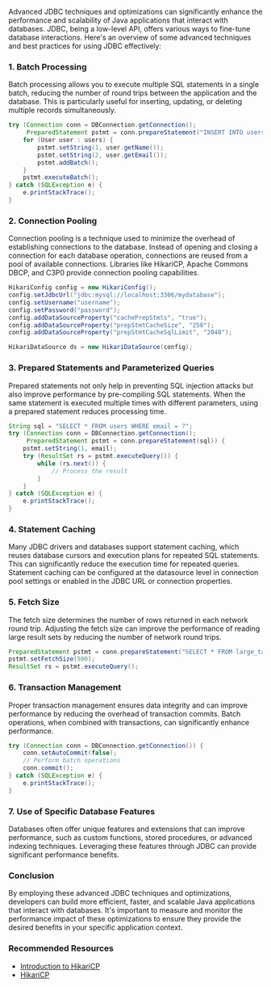 Advanced JDBC techniques and optimizations can significantly enhance the performance and scalability of Java 
applications that interact with databases. JDBC, being a low-level API, offers various ways to fine-tune database 
interactions. Here's an overview of some advanced techniques and best practices for using JDBC effectively:

### 1. Batch Processing
Batch processing allows you to execute multiple SQL statements in a single batch, reducing the number of round trips 
between the application and the database. This is particularly useful for inserting, updating, or deleting multiple 
records simultaneously.

```java
try (Connection conn = DBConnection.getConnection();
     PreparedStatement pstmt = conn.prepareStatement("INSERT INTO users (name, email) VALUES (?, ?)")) {
    for (User user : users) {
        pstmt.setString(1, user.getName());
        pstmt.setString(2, user.getEmail());
        pstmt.addBatch();
    }
    pstmt.executeBatch();
} catch (SQLException e) {
    e.printStackTrace();
}
```

### 2. Connection Pooling
Connection pooling is a technique used to minimize the overhead of establishing connections to the database. 
Instead of opening and closing a connection for each database operation, connections are reused from a pool of 
available connections. Libraries like HikariCP, Apache Commons DBCP, and C3P0 provide connection pooling capabilities.

```java
HikariConfig config = new HikariConfig();
config.setJdbcUrl("jdbc:mysql://localhost:3306/mydatabase");
config.setUsername("username");
config.setPassword("password");
config.addDataSourceProperty("cachePrepStmts", "true");
config.addDataSourceProperty("prepStmtCacheSize", "250");
config.addDataSourceProperty("prepStmtCacheSqlLimit", "2048");

HikariDataSource ds = new HikariDataSource(config);
```

### 3. Prepared Statements and Parameterized Queries
Prepared statements not only help in preventing SQL injection attacks but also improve performance by pre-compiling 
SQL statements. When the same statement is executed multiple times with different parameters, using a prepared 
statement reduces processing time.

```java
String sql = "SELECT * FROM users WHERE email = ?";
try (Connection conn = DBConnection.getConnection();
     PreparedStatement pstmt = conn.prepareStatement(sql)) {
    pstmt.setString(1, email);
    try (ResultSet rs = pstmt.executeQuery()) {
        while (rs.next()) {
            // Process the result
        }
    }
} catch (SQLException e) {
    e.printStackTrace();
}
```

### 4. Statement Caching
Many JDBC drivers and databases support statement caching, which reuses database cursors and execution plans for repeated SQL statements. This can significantly reduce the execution time for repeated queries. Statement caching can be configured at the datasource level in connection pool settings or enabled in the JDBC URL or connection properties.

### 5. Fetch Size
The fetch size determines the number of rows returned in each network round trip. Adjusting the fetch size can improve the performance of reading large result sets by reducing the number of network round trips.

```java
PreparedStatement pstmt = conn.prepareStatement("SELECT * FROM large_table");
pstmt.setFetchSize(500);
ResultSet rs = pstmt.executeQuery();
```

### 6. Transaction Management
Proper transaction management ensures data integrity and can improve performance by reducing the overhead of 
transaction commits. Batch operations, when combined with transactions, can significantly enhance performance.

```java
try (Connection conn = DBConnection.getConnection()) {
    conn.setAutoCommit(false);
    // Perform batch operations
    conn.commit();
} catch (SQLException e) {
    e.printStackTrace();
}
```

### 7. Use of Specific Database Features
Databases often offer unique features and extensions that can improve performance, such as custom functions, stored procedures, or advanced indexing techniques. Leveraging these features through JDBC can provide significant performance benefits.

### Conclusion
By employing these advanced JDBC techniques and optimizations, developers can build more efficient, faster, and 
scalable Java applications that interact with databases. It's important to measure and monitor the performance 
impact of these optimizations to ensure they provide the desired benefits in your specific application context.

### Recommended Resources
- [Introduction to HikariCP](https://www.baeldung.com/hikaricp)
- [HikariCP](https://github.com/brettwooldridge/HikariCP)